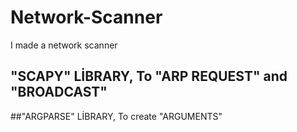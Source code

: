 # Network-Scanner
I made a network scanner 


## "SCAPY" LİBRARY, To "ARP REQUEST" and "BROADCAST"

##"ARGPARSE" LİBRARY, To create "ARGUMENTS"
